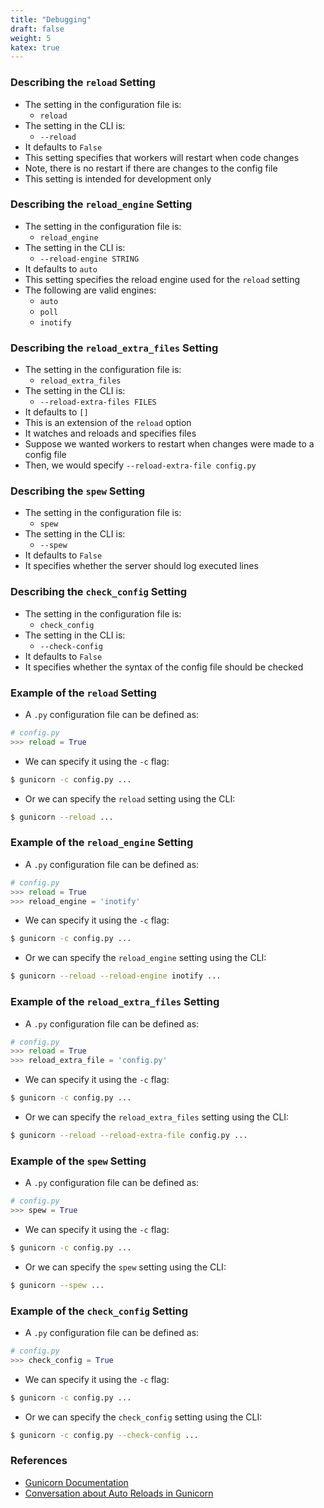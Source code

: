 ```yaml
---
title: "Debugging"
draft: false
weight: 5
katex: true
---
```


### Describing the `reload` Setting
- The setting in the configuration file is:
	- `reload`
- The setting in the CLI is:
	- `--reload`
- It defaults to `False`
- This setting specifies that workers will restart when code changes
- Note, there is no restart if there are changes to the config file
- This setting is intended for development only

### Describing the `reload_engine` Setting
- The setting in the configuration file is:
	- `reload_engine`
- The setting in the CLI is:
	- `--reload-engine STRING`
- It defaults to `auto`
- This setting specifies the reload engine used for the `reload` setting
- The following are valid engines:
	- `auto`
	- `poll`
	- `inotify`

### Describing the `reload_extra_files` Setting
- The setting in the configuration file is:
	- `reload_extra_files`
- The setting in the CLI is:
	- `--reload-extra-files FILES`
- It defaults to `[]`
- This is an extension of the `reload` option
- It watches and reloads and specifies files
- Suppose we wanted workers to restart when changes were made to a config file
- Then, we would specify `--reload-extra-file config.py`

### Describing the `spew` Setting
- The setting in the configuration file is:
	- `spew`
- The setting in the CLI is:
	- `--spew`
- It defaults to `False`
- It specifies whether the server should log executed lines

### Describing the `check_config` Setting
- The setting in the configuration file is:
	- `check_config`
- The setting in the CLI is:
	- `--check-config`
- It defaults to `False`
- It specifies whether the syntax of the config file should be checked

### Example of the `reload` Setting
- A `.py` configuration file can be defined as:

```python
# config.py
>>> reload = True
```

- We can specify it using the `-c` flag:

```bash
$ gunicorn -c config.py ...
```

- Or we can specify the `reload` setting using the CLI:

```bash
$ gunicorn --reload ...
```

### Example of the `reload_engine` Setting
- A `.py` configuration file can be defined as:

```python
# config.py
>>> reload = True
>>> reload_engine = 'inotify'
```

- We can specify it using the `-c` flag:

```bash
$ gunicorn -c config.py ...
```

- Or we can specify the `reload_engine` setting using the CLI:

```bash
$ gunicorn --reload --reload-engine inotify ...
```

### Example of the `reload_extra_files` Setting
- A `.py` configuration file can be defined as:

```python
# config.py
>>> reload = True
>>> reload_extra_file = 'config.py'
```

- We can specify it using the `-c` flag:

```bash
$ gunicorn -c config.py ...
```

- Or we can specify the `reload_extra_files` setting using the CLI:

```bash
$ gunicorn --reload --reload-extra-file config.py ...
```

### Example of the `spew` Setting
- A `.py` configuration file can be defined as:

```python
# config.py
>>> spew = True
```

- We can specify it using the `-c` flag:

```bash
$ gunicorn -c config.py ...
```

- Or we can specify the `spew` setting using the CLI:

```bash
$ gunicorn --spew ...
```

### Example of the `check_config` Setting
- A `.py` configuration file can be defined as:

```python
# config.py
>>> check_config = True
```

- We can specify it using the `-c` flag:

```bash
$ gunicorn -c config.py ...
```

- Or we can specify the `check_config` setting using the CLI:

```bash
$ gunicorn -c config.py --check-config ...
```

### References
- [Gunicorn Documentation](https://docs.gunicorn.org/en/stable/settings.html#debugging)
- [Conversation about Auto Reloads in Gunicorn](https://stackoverflow.com/a/24893069/12777044)
